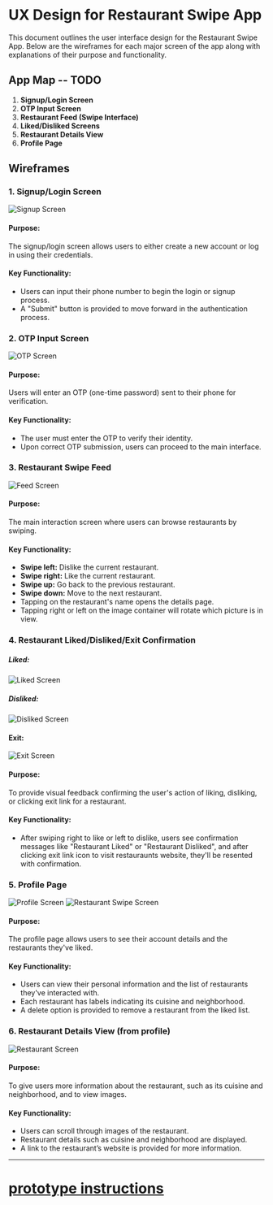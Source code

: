 
# UX Design for Restaurant Swipe App

This document outlines the user interface design for the Restaurant Swipe App. Below are the wireframes for each major screen of the app along with explanations of their purpose and functionality.



## App Map -- TODO

1. **Signup/Login Screen**
2. **OTP Input Screen**
3. **Restaurant Feed (Swipe Interface)**
4. **Liked/Disliked Screens**
5. **Restaurant Details View**
6. **Profile Page**


## Wireframes

### 1. Signup/Login Screen

<img src="./ux-design/wireframes/Signup.png" alt="Signup Screen" style="max-width: 200px">

#### Purpose:
The signup/login screen allows users to either create a new account or log in using their credentials.

#### Key Functionality:
- Users can input their phone number to begin the login or signup process.
- A "Submit" button is provided to move forward in the authentication process.

### 2. OTP Input Screen

<img src="./ux-design/wireframes/OTP.png" alt="OTP Screen" style="max-width: 200px">

#### Purpose:
Users will enter an OTP (one-time password) sent to their phone for verification.

#### Key Functionality:
- The user must enter the OTP to verify their identity.
- Upon correct OTP submission, users can proceed to the main interface.

### 3. Restaurant Swipe Feed
<img src="./ux-design/wireframes/Feed.png" alt="Feed Screen" style="max-width: 200px">

#### Purpose:
The main interaction screen where users can browse restaurants by swiping.

#### Key Functionality:
- **Swipe left:** Dislike the current restaurant.
- **Swipe right:** Like the current restaurant.
- **Swipe up:** Go back to the previous restaurant.
- **Swipe down:** Move to the next restaurant.
- Tapping on the restaurant's name opens the details page.
- Tapping right or left on the image container will rotate which picture is in view.


### 4. Restaurant Liked/Disliked/Exit Confirmation

##### Liked:
<img src="./ux-design/wireframes/Liked.png" alt="Liked Screen" style="max-width: 200px">

##### Disliked:
<img src="./ux-design/wireframes/Disliked.png" alt="Disliked Screen" style="max-width: 200px">

#### Exit:
<img src="./ux-design/wireframes/Exit.png" alt="Exit Screen" style="max-width: 200px">


#### Purpose:
To provide visual feedback confirming the user's action of liking, disliking, or clicking exit link for a restaurant.

#### Key Functionality:
- After swiping right to like or left to dislike, users see confirmation messages like "Restaurant Liked" or "Restaurant Disliked", and after clicking exit link icon to visit restauraunts website, they'll be resented with confirmation.


### 5. Profile Page

<img src="./ux-design/wireframes/Profile.png" alt="Profile Screen" style="max-width: 200px">
<img src="./ux-design/wireframes/RestaurantSwipe.png" alt="Restaurant  Swipe Screen" style="max-width: 200px">

#### Purpose:
The profile page allows users to see  their account details and the restaurants they've liked.

#### Key Functionality:
- Users can view their personal information and the list of restaurants they've interacted with.
- Each restaurant has labels indicating its cuisine and neighborhood.
- A delete option is provided to remove a restaurant from the liked list.


### 6. Restaurant Details View (from profile)

<img src="./ux-design/wireframes/RestaurantView.png" alt="Restaurant Screen" style="max-width: 200px">

#### Purpose:
To give users more information about the restaurant, such as its cuisine and neighborhood, and to view images.

#### Key Functionality:
- Users can scroll through images of the restaurant.
- Restaurant details such as cuisine and neighborhood are displayed.
- A link to the restaurant’s website is provided for more information.



---
# [prototype instructions](instructions-0b-prototyping.md)
